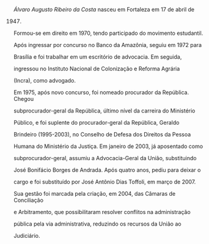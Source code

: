 

*Álvaro Augusto Ribeiro da Costa* nasceu em Fortaleza em 17 de abril de

1947.



Formou-se em direito em 1970, tendo participado do movimento estudantil.

Após ingressar por concurso no Banco da Amazônia, seguiu em 1972 para

Brasília e foi trabalhar em um escritório de advocacia. Em seguida,

ingressou no Instituto Nacional de Colonização e Reforma Agrária

(Incra), como advogado.



Em 1975, após novo concurso, foi nomeado procurador da República. Chegou

subprocurador-geral da República, último nível da carreira do Ministério

Público, e foi suplente do procurador-geral da República, Geraldo

Brindeiro (1995-2003), no Conselho de Defesa dos Direitos da Pessoa

Humana do Ministério da Justiça. Em janeiro de 2003, já aposentado como

subprocurador-geral, assumiu a Advocacia-Geral da União, substituindo

José Bonifácio Borges de Andrada. Após quatro anos, pediu para deixar o

cargo e foi substituído por José Antônio Dias Toffoli, em março de 2007.

Sua gestão foi marcada pela criação, em 2004, das Câmaras de Conciliação

e Arbitramento, que possibilitaram resolver conflitos na administração

pública pela via administrativa, reduzindo os recursos da União ao

Judiciário.



